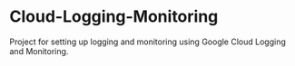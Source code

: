 # Cloud-Logging-Monitoring
Project for setting up logging and monitoring using Google Cloud Logging and Monitoring.
